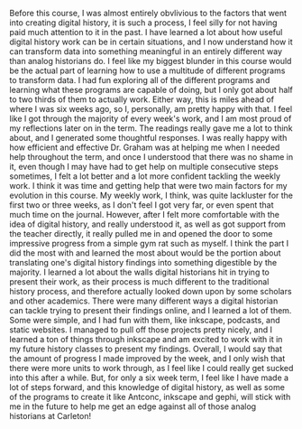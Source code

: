   Before this course, I was almost entirely obvlivious to the factors that went into creating digital history, it is such a process, I feel silly for not having paid much attention to it in the past. I have learned a lot about how useful digital history work can be in certain situations, and I now understand how it can transform data into something meaningful in an entirely different way than analog historians do. I feel like my biggest blunder in this course would be the actual part of learning how to use a multitude of different programs to transform data. I had fun exploring all of the different programs and learning what these programs are capable of doing, but I only got about half to two thirds of them to actually work. Either way, this is miles ahead of where I was six weeks ago, so I, personally, am pretty happy with that. I feel like I got through the majority of every week's work, and I am most proud of my reflections later on in the term. The readings really gave me a lot to think about, and I generated some thoughtful responses. I was really happy with how efficient and effective Dr. Graham was at helping me when I needed help throughout the term, and once I understood that there was no shame in it, even though I may have had to get help on multiple consecutive steps sometimes, I felt a lot better and a lot more confident tackling the weekly work. I think it was time and getting help that were two main factors for my evolution in this course. My weekly work, I think, was quite lackluster for the first two or three weeks, as I don't feel I got very far, or even spent that much time on the journal. However, after I felt more comfortable with the idea of digital history, and really understood it, as well as got support from the teacher directly, it really pulled me in and opened the door to some impressive progress from a simple gym rat such as myself. I think the part I did the most with and learned the most about would be the portion about translating one's digital history findings into something digestible by the majority. I learned a lot about the walls digital historians hit in trying to present their work, as their process is much different to the traditional history process, and therefore actually looked down upon by some scholars and other academics. There were many different ways a digital historian can tackle trying to present their findings online, and I learned a lot of them. Some were simple, and I had fun with them, like inkscape, podcasts, and static websites. I managed to pull off those projects pretty nicely, and I learned a ton of things through inkscape and am excited to work with it in my future history classes to present my findings. Overall, I would say that the amount of progress I made improved by the week, and I only wish that there were more units to work through, as I feel like I could really get sucked into this after a while. But, for only a six week term, I feel like I have made a lot of steps forward, and this knowledge of digital history, as well as some of the programs to create it like Antconc, inkscape and gephi, will stick with me in the future to help me get an edge against all of those analog historians at Carleton!

